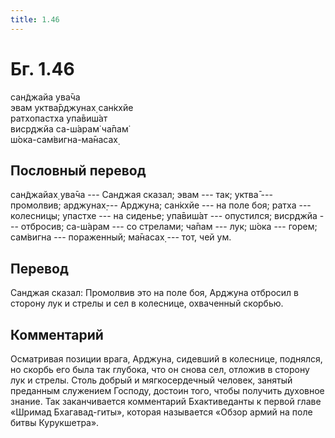 ```yaml
---
title: 1.46
---
```


# Бг. 1.46
сан̃джайа ува̄ча<br/>
эвам уктва̄рджунах̣ сан̇кхйе<br/>
ратхопастха упа̄виш́ат<br/>
виср̣джйа са-ш́арам̇ ча̄пам̇<br/>
ш́ока-сам̇вигна-ма̄насах̣
## Пословный перевод

сан̃джайах̣ ува̄ча --- Санджая сказал; эвам --- так; уктва̄ --- промолвив;
арджунах̣--- Арджуна; сан̇кхйе --- на поле боя; ратха --- колесницы;
упастхе --- на сиденье; упа̄виш́ат --- опустился; виср̣джйа --- отбросив;
са-ш́арам --- со стрелами; ча̄пам --- лук; ш́ока --- горем; сам̇вигна ---
пораженный; ма̄насах̣ --- тот, чей ум.

## Перевод

Санджая сказал: Промолвив это на поле боя, Арджуна отбросил в сторону
лук и стрелы и сел в колеснице, охваченный скорбью.

## Комментарий

Осматривая позиции врага, Арджуна, сидевший в колеснице, поднялся, но
скорбь его была так глубока, что он снова сел, отложив в сторону лук и
стрелы. Столь добрый и мягкосердечный человек, занятый преданным
служением Господу, достоин того, чтобы получить духовное знание. Так
заканчивается комментарий Бхактиведанты к первой главе «Шримад
Бхагавад-гиты», которая называется «Обзор армий на поле битвы
Курукшетра».

